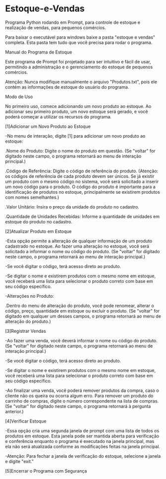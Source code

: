 # Estoque-e-Vendas
Programa Python rodando em Prompt, para controle de estoque e realização de vendas, para pequenos comércios.

Para baixar o executável para windows baixe a pasta "estoque e vendas" completa. Esta pasta tem tudo que você precisa para rodar o programa.

Manual do Programa de Estoque

Este programa de Prompt foi projetado para ser intuitivo e fácil de usar, permitindo a administração e o gerenciamento do estoque de pequenos comércios.

Atenção: Nunca modifique manualmente o arquivo "Produtos.txt", pois ele contém as informações de estoque do usuário do programa.

Modo de Uso

No primeiro uso, comece adicionando um novo produto ao estoque. Ao adicionar seu primeiro produto, um novo estoque será gerado, e você poderá começar a utilizar os recursos do programa.

[1]Adicionar um Novo Produto ao Estoque

-No menu de interação, digite [1] para adicionar um novo produto ao estoque:    
		
.Nome do Produto: Digite o nome do produto em questão. (Se "voltar" for digitado neste campo, o programa retornará ao menu de interação principal.)
    	
.Código de Referência: Digite o código de referência do produto. (Atenção: os códigos de referência de cada produto devem ser únicos. Se já existir um produto com o mesmo código no sistema, você será solicitado a inserir um novo código para o produto. O código do produto é importante para a identificação de produtos no estoque, principalmente se existirem produtos com nomes semelhantes.)
    	
.Valor Unitário: Insira o preço da unidade do produto no cadastro.

.Quantidade de Unidades Recebidas: Informe a quantidade de unidades em estoque do produto no cadastro.

[2]Atualizar Produto em Estoque

-Esta opção permite a alteração de qualquer informação de um produto cadastrado no estoque. Ao fazer uma alteração no estoque, você será solicitado a informar o nome ou código do produto. (Se "voltar" for digitado neste campo, o programa retornará ao menu de interação principal.)

-Se você digitar o código, terá acesso direto ao produto.

-Se digitar o nome e existirem produtos com o mesmo nome em estoque, você receberá uma lista para selecionar o produto correto com base em seu código específico.

-Alterações no Produto:

.Dentro do menu de alteração do produto, você pode renomear, alterar o código, preço, quantidade em estoque ou excluir o produto. (Se "voltar" for digitado em qualquer um desses campos, o programa retornará ao menu de alteração do produto.)

[3]Registrar Vendas

-Ao fazer uma venda, você deverá informar o nome ou código do produto. (Se "voltar" for digitado neste campo, o programa retornará ao menu de interação principal.)

-Se você digitar o código, terá acesso direto ao produto.

-Se digitar o nome e existirem produtos com o mesmo nome em estoque, você receberá uma lista para selecionar o produto correto com base em seu código específico.

-Ao finalizar uma venda, você poderá remover produtos da compra, caso o cliente não os queira ou ocorra algum erro. Para remover um produto do carrinho de compras, digite o número correspondente na lista de compras. (Se "voltar" for digitado neste campo, o programa retornará à pergunta anterior.)

[4]Verificar Estoque

-Essa opção cria uma segunda janela de prompt com uma lista de todos os produtos em estoque. Esta janela pode ser mantida aberta para verificação e conferência enquanto o programa é executado na janela principal, mas ela não será atualizada conforme as modificações feitas na janela principal.

-Atenção: Para fechar a janela de verificação do estoque, selecione a janela e digite "exit."

[5]Encerrar o Programa com Segurança

